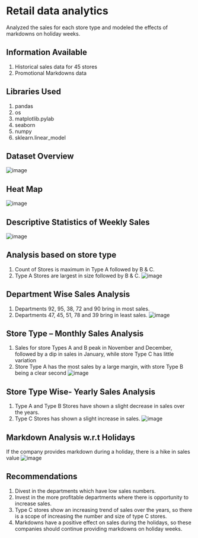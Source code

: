 # Retail data analytics
Analyzed the sales for each store type and modeled the effects of markdowns on holiday weeks.
## Information Available
1. Historical sales data for 45 stores 
2. Promotional Markdowns data
## Libraries Used
1. pandas
2. os
3. matplotlib.pylab
4. seaborn
5. numpy
6. sklearn.linear_model
## Dataset Overview
![image](https://user-images.githubusercontent.com/84420303/133950104-e088d410-0bba-4c6c-a9ef-54b808648de1.png)
## Heat Map
![image](https://user-images.githubusercontent.com/84420303/133950142-06be3598-6110-4560-90b7-a3e42264a97d.png)
## Descriptive Statistics of Weekly Sales 
![image](https://user-images.githubusercontent.com/84420303/133950161-98c66a2a-0926-44f3-9f36-bd6e3de25911.png)
## Analysis based on store type
1. Count of Stores is maximum in Type A followed by B & C.
2. Type A Stores are largest in size followed by B & C.
![image](https://user-images.githubusercontent.com/84420303/133950179-79da4e82-db54-481c-8d4c-b56f4da35362.png)
## Department Wise Sales Analysis
1. Departments 92, 95, 38, 72 and 90 bring in most sales.
2. Departments 47, 45, 51, 78 and 39 bring in least sales.
![image](https://user-images.githubusercontent.com/84420303/133950216-106c9c3e-a557-4f52-9f9e-55c55e24690b.png)
## Store Type – Monthly Sales Analysis
1. Sales for store Types A and B peak in November and December, followed by a dip in sales in January, while store Type C has little variation
2. Store Type A has the most sales by a large margin, with store Type B being a clear second
![image](https://user-images.githubusercontent.com/84420303/133950255-ab4979a4-7a1e-4568-b1ed-6b8d6faae9d8.png)
## Store Type Wise- Yearly Sales Analysis
1. Type A and Type B Stores have shown a slight decrease in sales over the years.
2. Type C Stores has shown a slight increase in sales.
![image](https://user-images.githubusercontent.com/84420303/133950287-b7ac47a3-acf0-407e-87d3-6a9d4eb61161.png)
## Markdown Analysis w.r.t Holidays
If the company provides markdown during a holiday, there is a hike in sales value
![image](https://user-images.githubusercontent.com/84420303/133950308-f89900a6-441e-469d-bd2a-b8f15c54c87d.png)
## Recommendations
1. Divest in the departments which have low sales numbers.
2. Invest in the more profitable departments where there is opportunity to increase sales.
3. Type C stores show an increasing trend of sales over the years, so there is a scope of increasing the number and size of type C stores.
4. Markdowns have a positive effect on sales during the holidays, so these companies should continue providing markdowns on holiday weeks.




